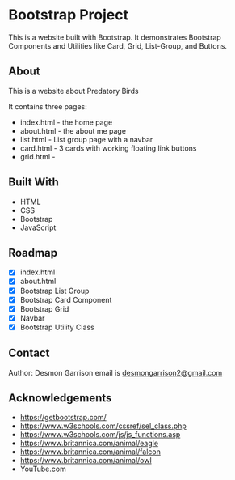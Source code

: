 # Bootstrap Project

This is a website built with Bootstrap. It demonstrates Bootstrap Components and Utilities like Card, Grid, List-Group, and Buttons.

## About

This is a website about Predatory Birds

It contains three pages:

- index.html - the home page
- about.html - the about me page
- list.html - List group page with a navbar
- card.html - 3 cards with working floating link buttons
- grid.html -

## Built With

- HTML
- CSS
- Bootstrap
- JavaScript

## Roadmap

- [x] index.html
- [x] about.html
- [x] Bootstrap List Group
- [x] Bootstrap Card Component
- [x] Bootstrap Grid
- [x] Navbar
- [x] Bootstrap Utility Class

## Contact

Author: Desmon Garrison email is desmongarrison2@gmail.com

## Acknowledgements

- https://getbootstrap.com/
- https://www.w3schools.com/cssref/sel_class.php
- https://www.w3schools.com/js/js_functions.asp
- https://www.britannica.com/animal/eagle
- https://www.britannica.com/animal/falcon
- https://www.britannica.com/animal/owl
- YouTube.com
